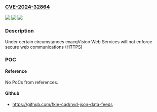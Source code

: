 ### [CVE-2024-32864](https://cve.mitre.org/cgi-bin/cvename.cgi?name=CVE-2024-32864)
![](https://img.shields.io/static/v1?label=Product&message=exacqVision&color=blue)
![](https://img.shields.io/static/v1?label=Version&message=n%2Fa&color=blue)
![](https://img.shields.io/static/v1?label=Vulnerability&message=CWE-319%20-%20Cleartext%20Transmission%20of%20Sensitive%20Information&color=brighgreen)

### Description

Under certain circumstances exacqVision Web Services will not enforce secure web communications (HTTPS)

### POC

#### Reference
No PoCs from references.

#### Github
- https://github.com/fkie-cad/nvd-json-data-feeds

